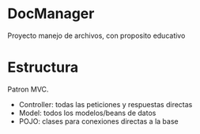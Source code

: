 # DocManager

Proyecto manejo de archivos, con proposito educativo

# Estructura
Patron MVC.
* Controller: todas las peticiones y respuestas directas
* Model: todos los modelos/beans de datos
* POJO: clases para conexiones directas a la base